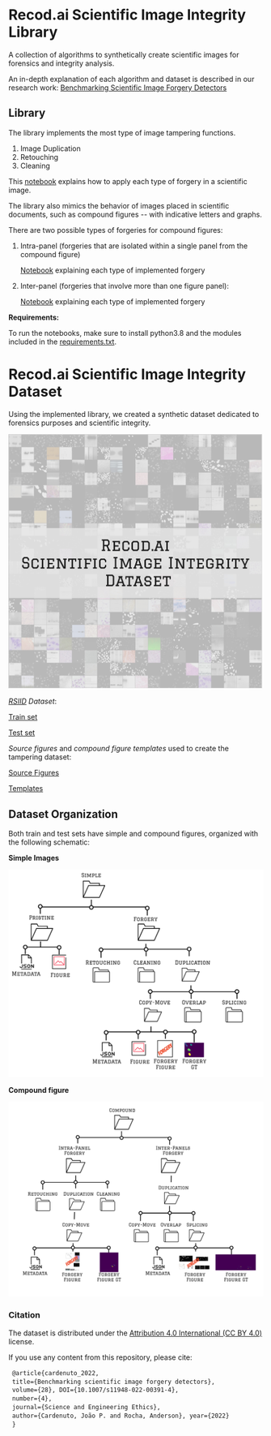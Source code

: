 # Recod.ai Scientific Image Integrity Library

A collection of algorithms to synthetically create scientific images for forensics and integrity analysis.

An in-depth explanation of each algorithm and dataset is described in our research work:
[Benchmarking Scientific Image Forgery Detectors](https://link.springer.com/article/10.1007/s11948-022-00391-4)



## Library

The library implements the most type of image tampering functions.

1. Image Duplication
2. Retouching 
3. Cleaning

This [notebook](https://github.com/phillipecardenuto/rsiil/blob/main/notebooks/Tampering-Simple-Scientific-Figures.ipynb) explains how to apply each type of forgery in a scientific image.


The library also mimics the behavior of images placed in scientific documents, such as compound figures -- with indicative letters and graphs.

There are two possible types of forgeries for compound figures:

1. Intra-panel (forgeries that are isolated within a single panel from the compound figure)

   [Notebook](https://github.com/phillipecardenuto/rsiil/blob/main/notebooks/Tampering-Compound-Intra-Panel-Scientific-Figures.ipynb) explaining each type of implemented forgery

2. Inter-panel (forgeries that involve more than one figure panel):

   [Notebook](https://github.com/phillipecardenuto/rsiil/blob/main/notebooks/Tampering-Compound-Inter-Panel-Scientific-Figures.ipynb) explaining each type of implemented forgery



**Requirements:**

To run the notebooks, make sure to install python3.8 and the modules included in the [requirements.txt](https://github.com/phillipecardenuto/rsiil/blob/main/requirements.txt).



# Recod.ai Scientific Image Integrity Dataset

Using the implemented library, we created a synthetic dataset dedicated to forensics purposes and scientific integrity.

![rsiid](https://github.com/phillipecardenuto/rsiil/blob/main/.figs/rsiid.jpg)

*[RSIID](http://intranet.recod.ic.unicamp.br/~jcardenuto/pub/rsiid/) Dataset*:

[Train set](http://intranet.recod.ic.unicamp.br/~jcardenuto/pub/rsiid/trainset.zip)

[Test set](http://intranet.recod.ic.unicamp.br/~jcardenuto/pub/rsiid/testset.zip)



*Source figures* and *compound figure templates* used to create the tampering dataset:

[Source Figures](http://intranet.recod.ic.unicamp.br/~jcardenuto/pub/rsiid/artificial_forgery_src_data.zip)

[Templates](http://intranet.recod.ic.unicamp.br/~jcardenuto/pub/rsiid/template.zip)



## Dataset Organization

Both train and test sets have simple and compound figures, organized with the following schematic:

**Simple Images**

![](https://github.com/phillipecardenuto/rsiil/blob/main/.figs/simple-data.jpg)

**Compound figure**

![](https://github.com/phillipecardenuto/rsiil/blob/main/.figs/compound-data.jpg)





### Citation

The dataset is distributed under the [Attribution 4.0 International (CC BY 4.0)](https://creativecommons.org/licenses/by/4.0/deed.en) license.

If you use any content from this repository, please cite:

```tex
 @article{cardenuto_2022, 
 title={Benchmarking scientific image forgery detectors},
 volume={28}, DOI={10.1007/s11948-022-00391-4},
 number={4},
 journal={Science and Engineering Ethics},
 author={Cardenuto, João P. and Rocha, Anderson}, year={2022}
 } 
```

